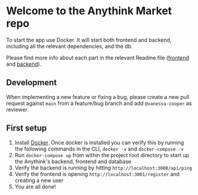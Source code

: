 # Welcome to the Anythink Market repo

To start the app use Docker. It will start both frontend and backend, including all the relevant dependencies, and the db.

Please find more info about each part in the relevant Readme file ([frontend](frontend/readme.md) and [backend](backend/README.md)).

## Development

When implementing a new feature or fixing a bug, please create a new pull request against `main` from a feature/bug branch and add `@vanessa-cooper` as reviewer.

## First setup

1. Install [Docker](https://docs.docker.com/get-docker/). Once docker is installed you can verify this by running the following commands in the CLI, `docker -v` and `docker-compose -v`
2. Run `docker-compose up` from within the project root directory to start up the Anythink's backend, frontend and database
3. Verify the backend is running by hitting `http://localhost:3000/api/ping`
4. Verify the frontend is opening `http://localhost:3001/register` and creating a new user
5. You are all done!